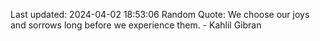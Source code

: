 Last updated: 2024-04-02 18:53:06
Random Quote: We choose our joys and sorrows long before we experience them. - Kahlil Gibran